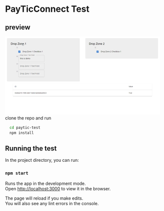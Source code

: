 # PayTicConnect Test
## preview

![preview](./public/preview.gif "Preview")
clone the repo and run

```sh
  cd paytic-test
  npm install 
  ```

## Running the test

In the project directory, you can run:

### `npm start`

Runs the app in the development mode.\
Open [http://localhost:3000](http://localhost:3000) to view it in the browser.

The page will reload if you make edits.\
You will also see any lint errors in the console.


